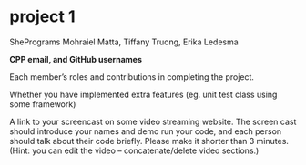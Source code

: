 # project 1
ShePrograms
Mohraiel Matta, Tiffany Truong, Erika Ledesma

**CPP email, and GitHub usernames**

Each member’s roles and contributions in completing the project.

Whether you have implemented extra features (eg. unit test class using some framework)

A link to your screencast on some video streaming website. The screen cast should introduce your names and demo run your code, and each person should talk about their code briefly. Please make it shorter than 3 minutes. (Hint: you can edit the video – concatenate/delete video sections.)
